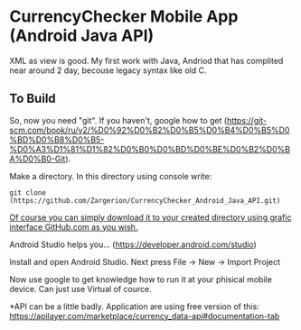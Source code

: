 # CurrencyChecker Mobile App (Android Java API)
XML as view is good. My first work with Java, Andriod that has complited near around 2 day, becouse legacy syntax like old C.

## To Build

So, now you need "git". If you haven't, google how to get (https://git-scm.com/book/ru/v2/%D0%92%D0%B2%D0%B5%D0%B4%D0%B5%D0%BD%D0%B8%D0%B5-%D0%A3%D1%81%D1%82%D0%B0%D0%BD%D0%BE%D0%B2%D0%BA%D0%B0-Git).

Make a directory. In this directory using console write:

```git clone (https://github.com/Zargerion/CurrencyChecker_Android_Java_API.git)```

<ins> Of course you can simply download it to your created directory using grafic interface GitHub.com as you wish. </ins>

Android Studio helps you... (https://developer.android.com/studio)

Install and open Android Studio. Next press File -> New -> Import Project

Now use google to get knowledge how to run it at your phisical mobile device. Can just use Virtual of cource.

*API can be a little badly. Application are using free version of this:
https://apilayer.com/marketplace/currency_data-api#documentation-tab
